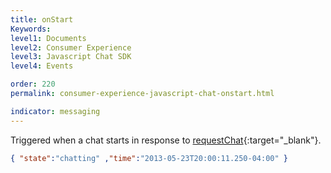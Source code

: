 ```yaml
---
title: onStart
Keywords:
level1: Documents
level2: Consumer Experience
level3: Javascript Chat SDK
level4: Events

order: 220
permalink: consumer-experience-javascript-chat-onstart.html

indicator: messaging
---
```


Triggered when a chat starts in response to [requestChat](consumer-experience-javascript-chat-startchatrequestchat.html){:target="_blank"}.

```json
{ "state":"chatting" ,"time":"2013-05-23T20:00:11.250-04:00" }
```
